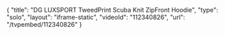 {
    "title": "DG LUXSPORT TweedPrint Scuba Knit ZipFront Hoodie",
    "type": "solo",
    "layout": "iframe-static",
    "videoId": "112340826",
    "url": "\/tvpembed\/112340826"
}